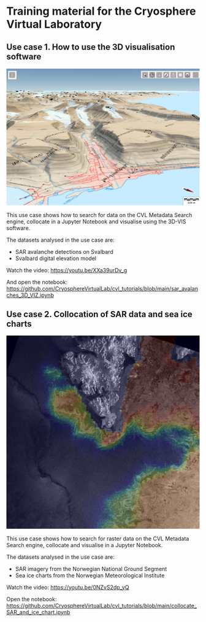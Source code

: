 # Training material for the Cryosphere Virtual Laboratory

## Use case 1. How to use the 3D visualisation software

![3D visualisation of avalanches](cvl_3d_viewer_avalanches.png "3D visualisation of avalanches")

This use case shows how to search for data on the CVL Metadata Search engine, collocate in a Jupyter Notebook and visualise using the 3D-VIS software.

The datasets analysed in the use case are:

* SAR avalanche detections on Svalbard
* Svalbard digital elevation model

Watch the video: https://youtu.be/XXa39urDv_g

And open the notebook: https://github.com/CryosphereVirtualLab/cvl_tutorials/blob/main/sar_avalanches_3D_VIZ.ipynb

## Use case 2. Collocation of SAR data and sea ice charts

![Collocation of SAR data and ice charts](cvl_sar_icechart.png "Collocation of SAR data and ice charts")

This use case shows how to search for raster data on the CVL Metadata Search engine, collocate and visualise in a Jupyter Notebook.

The datasets analysed in the use case are:

* SAR imagery from the Norwegian National Ground Segment
* Sea ice charts from the Norwegian Meteorological Institute

Watch the video: https://youtu.be/0NZvS2dp_yQ

Open the notebook: https://github.com/CryosphereVirtualLab/cvl_tutorials/blob/main/collocate_SAR_and_ice_chart.ipynb